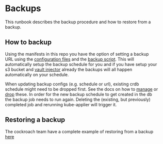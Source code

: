 # Backups

This runbook describes the backup procedure and how to restore from a backup.

## How to backup

Using the manifests in this repo you have the option of setting a backup URL using the [configuration files](../examples/config/backup-config) and the [backup script](../base/scripts.yaml). This will automatically setup the backup schedule for you and if you have setup your s3 bucket and [vault injector](https://github.com/utilitywarehouse/documentation/blob/master/infra/vault/vault-aws.md) already the backups will all happen automatically on your schedule.

When updating backup configs (e.g. schedule or url), existing crdb schedule might need to be dropped first. See the docs on how to [manage](https://www.cockroachlabs.com/docs/stable/manage-a-backup-schedule) or [drop](https://www.cockroachlabs.com/docs/v23.1/drop-schedules) these.
In order for the new backup schedule to get created in the db the backup job needs to run again. Deleting the (existing, but previously) completed job and rerunning kube-applier will trigger it.

## Restoring a backup

The cockroach team have a complete example of restoring from a backup [here](https://www.cockroachlabs.com/docs/stable/restore.html)
